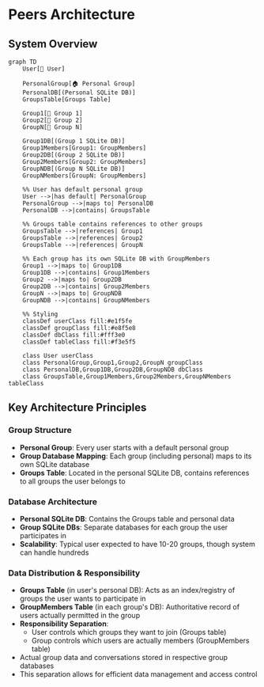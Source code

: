 # Peers Architecture

## System Overview

```mermaid
graph TD
    User[👤 User]
    
    PersonalGroup[🏠 Personal Group]
    PersonalDB[(Personal SQLite DB)]
    GroupsTable[Groups Table]
    
    Group1[👥 Group 1]
    Group2[👥 Group 2]
    GroupN[👥 Group N]
    
    Group1DB[(Group 1 SQLite DB)]
    Group1Members[Group1: GroupMembers]
    Group2DB[(Group 2 SQLite DB)]
    Group2Members[Group2: GroupMembers]
    GroupNDB[(Group N SQLite DB)]
    GroupNMembers[GroupN: GroupMembers]
    
    %% User has default personal group
    User -->|has default| PersonalGroup
    PersonalGroup -->|maps to| PersonalDB
    PersonalDB -->|contains| GroupsTable
    
    %% Groups table contains references to other groups
    GroupsTable -->|references| Group1
    GroupsTable -->|references| Group2
    GroupsTable -->|references| GroupN
    
    %% Each group has its own SQLite DB with GroupMembers
    Group1 -->|maps to| Group1DB
    Group1DB -->|contains| Group1Members
    Group2 -->|maps to| Group2DB
    Group2DB -->|contains| Group2Members
    GroupN -->|maps to| GroupNDB
    GroupNDB -->|contains| GroupNMembers
    
    %% Styling
    classDef userClass fill:#e1f5fe
    classDef groupClass fill:#e8f5e8
    classDef dbClass fill:#fff3e0
    classDef tableClass fill:#f3e5f5
    
    class User userClass
    class PersonalGroup,Group1,Group2,GroupN groupClass
    class PersonalDB,Group1DB,Group2DB,GroupNDB dbClass
    class GroupsTable,Group1Members,Group2Members,GroupNMembers tableClass
```

## Key Architecture Principles

### Group Structure
- **Personal Group**: Every user starts with a default personal group
- **Group Database Mapping**: Each group (including personal) maps to its own SQLite database
- **Groups Table**: Located in the personal SQLite DB, contains references to all groups the user belongs to

### Database Architecture
- **Personal SQLite DB**: Contains the Groups table and personal data
- **Group SQLite DBs**: Separate databases for each group the user participates in
- **Scalability**: Typical user expected to have 10-20 groups, though system can handle hundreds

### Data Distribution & Responsibility
- **Groups Table** (in user's personal DB): Acts as an index/registry of groups the user wants to participate in
- **GroupMembers Table** (in each group's DB): Authoritative record of users actually permitted in the group
- **Responsibility Separation**: 
  - User controls which groups they want to join (Groups table)
  - Group controls which users are actually members (GroupMembers table)
- Actual group data and conversations stored in respective group databases
- This separation allows for efficient data management and access control